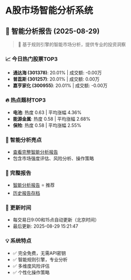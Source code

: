 # A股市场智能分析系统

## 🤖 智能分析报告 (2025-08-29)

> 🚀 基于规则引擎的智能市场分析，提供专业的投资洞察

### 📈 今日热门股票TOP3
- **通达海 (301378)**: 20.01% | 成交额: -0.00万
- **普蕊斯 (301257)**: 20.01% | 成交额: 0.00万
- **嘉亨家化 (300955)**: 20.01% | 成交额: -0.00万

### 🔥 热点题材TOP3
- **电池**: 热度 0.63 | 平均涨幅 4.36%
- **能源金属**: 热度 0.58 | 平均涨幅 2.68%
- **保险**: 热度 0.58 | 平均涨幅 2.55%

### 🤖 智能分析亮点
- [查看完整智能分析报告](reports/enhanced_report_2025-08-29.md)
- 包含市场强度评估、风险分析、操作策略

### 📄 完整报告
- [智能分析报告](reports/enhanced_report_2025-08-29.md) ⭐ 推荐
- [历史报告存档](reports/)

### 🔄 更新时间
- 每交易日9:00和15点自动更新（北京时间）
- 最后更新: 2025-08-29 15:21:47

### 💡 系统特点
- ✅ 完全免费，无需API密钥
- ✅ 智能规则引擎，专业分析
- ✅ 多维度风险评估
- ✅ 个性化操作策略
